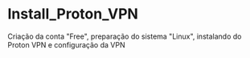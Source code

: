 # Install_Proton_VPN
Criação da conta "Free", preparação do sistema "Linux", instalando do Proton VPN e configuração da VPN

